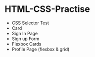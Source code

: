 # HTML-CSS-Practise
- CSS Selector Test
- Card
- Sign In Page
- Sign up Form
- Flexbox Cards
- Profile Page (flexbox & grid)
